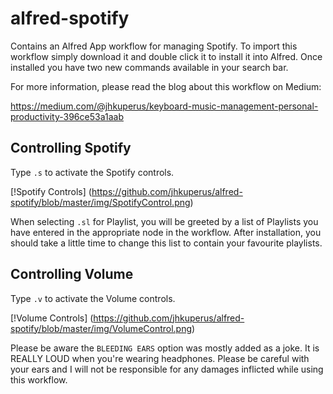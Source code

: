 # alfred-spotify

Contains an Alfred App workflow for managing Spotify. To import this workflow
simply download it and double click it to install it into Alfred. Once installed
you have two new commands available in your search bar.

For more information, please read the blog about this workflow on Medium:

https://medium.com/@jhkuperus/keyboard-music-management-personal-productivity-396ce53a1aab


## Controlling Spotify

Type `.s` to activate the Spotify controls.

[!Spotify Controls]
(https://github.com/jhkuperus/alfred-spotify/blob/master/img/SpotifyControl.png)

When selecting `.sl` for Playlist, you will be greeted by a list of Playlists you
have entered in the appropriate node in the workflow. After installation, you should
take a little time to change this list to contain your favourite playlists.

## Controlling Volume

Type `.v` to activate the Volume controls.

[!Volume Controls]
(https://github.com/jhkuperus/alfred-spotify/blob/master/img/VolumeControl.png)

Please be aware the `BLEEDING EARS` option was mostly added as a joke. It is REALLY
LOUD when you're wearing headphones. Please be careful with your ears and I will not
be responsible for any damages inflicted while using this workflow.


